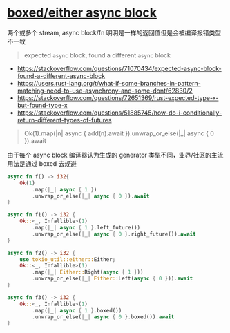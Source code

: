 # [boxed/either async block](/2023/02/expected_async_block_found_a_different_async_block.md)

两个或多个 stream, async block/fn 明明是一样的返回值但是会被编译报错类型不一致

> expected `async` block, found a different `async` block

- <https://stackoverflow.com/questions/71070434/expected-async-block-found-a-different-async-block>
- <https://users.rust-lang.org/t/what-if-some-branches-in-pattern-matching-need-to-use-asynchrony-and-some-dont/62830/2>
- <https://stackoverflow.com/questions/72651369/rust-expected-type-x-but-found-type-x>
- <https://stackoverflow.com/questions/51885745/how-do-i-conditionally-return-different-types-of-futures>

> Ok(1).map(|n| async { add(n).await }).unwrap_or_else(|_| async { 0 }).await

由于每个 async block 编译器认为生成的 generator 类型不同，业界/社区的主流用法是通过 boxed 去规避

```rust
async fn f() -> i32{
    Ok(1)
        .map(|_| async { 1 })
        .unwrap_or_else(|_| async { 0 }).await
}

async fn f1() -> i32 {
    Ok::<_, Infallible>(1)
        .map(|_| async { 1 }.left_future())
        .unwrap_or_else(|_| async { 0 }.right_future()).await
}

async fn f2() -> i32 {
    use tokio_util::either::Either;
    Ok::<_, Infallible>(1)
        .map(|_| Either::Right(async { 1 }))
        .unwrap_or_else(|_| Either::Left(async { 0 })).await
}

async fn f3() -> i32 {
    Ok::<_, Infallible>(1)
        .map(|_| async { 1 }.boxed())
        .unwrap_or_else(|_| async { 0 }.boxed()).await
}
```
